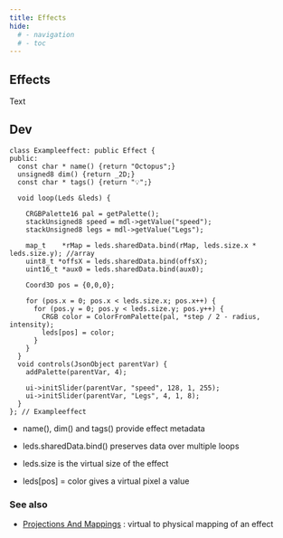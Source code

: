 ```yaml
---
title: Effects
hide:
  # - navigation
  # - toc
---
```


## Effects

Text

## Dev

```
class Exampleeffect: public Effect {
public:
  const char * name() {return "Octopus";}
  unsigned8 dim() {return _2D;}
  const char * tags() {return "💡";}

  void loop(Leds &leds) {

    CRGBPalette16 pal = getPalette();
    stackUnsigned8 speed = mdl->getValue("speed");
    stackUnsigned8 legs = mdl->getValue("Legs");

    map_t    *rMap = leds.sharedData.bind(rMap, leds.size.x * leds.size.y); //array
    uint8_t *offsX = leds.sharedData.bind(offsX);
    uint16_t *aux0 = leds.sharedData.bind(aux0);

    Coord3D pos = {0,0,0};

    for (pos.x = 0; pos.x < leds.size.x; pos.x++) {
      for (pos.y = 0; pos.y < leds.size.y; pos.y++) {
        CRGB color = ColorFromPalette(pal, *step / 2 - radius, intensity);
        leds[pos] = color;
      }
    }
  }
  void controls(JsonObject parentVar) {
    addPalette(parentVar, 4);

    ui->initSlider(parentVar, "speed", 128, 1, 255);
    ui->initSlider(parentVar, "Legs", 4, 1, 8);
  }
}; // Exampleeffect
```

* name(), dim() and tags() provide effect metadata

* leds.sharedData.bind() preserves data over multiple loops

* leds.size is the virtual size of the effect

* leds[pos] = color gives a virtual pixel a value

### See also

* [Projections And Mappings](/StarDocs/BasicsLed/ProjectionsAndMappings) : virtual to physical mapping of an effect
